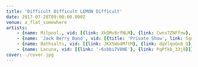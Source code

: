 ```yaml
---
title: 'Difficult Difficult LEMON Difficult'
date: 2017-07-28T09:00:00.000Z
venue: a_flat_somewhere
artists:
    - {name: Milpool., vid: [{link: XkDMv8rfNLM}, {link: Cwns7ZNFfnw}, {link: u17TJA-a2ak}]}
    - {name: 'Jack Berry Band', vid: [{title: 'Private Show', link: 5gu1rIHC3XY}, {link: q68jCXs4-S8}, {link: SFJ9q2-2Ybw}, {link: hq0hd3vdxl0}, {link: l-qaHWXs96U}, {link: IiHY2xoLjug}]}
    - {name: Bathsalts, vid: [{link: JKX5Wo4M7tM}, {link: dqVlqoGn8_Q}, {link: AHvPxnAOyZw}]}
    - {name: Lacuna, vid: [{link: '-6sbbi7V8NE'}, {link: PqPfkb_33j8}]}
cover: ./cover.jpg
---
```

